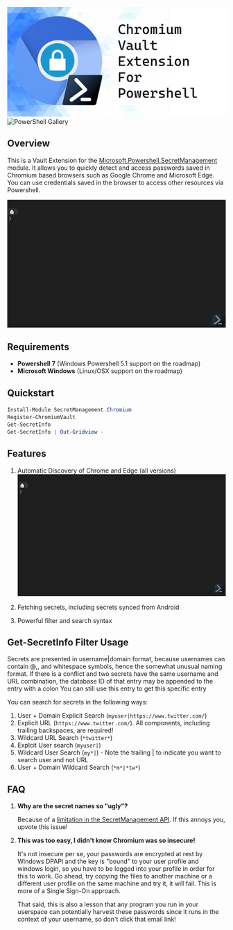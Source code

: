 ![Banner](images/banner.png)
![PowerShell Gallery](https://img.shields.io/powershellgallery/dt/SecretManagement.Chromium?label=Powershell%20Gallery&logo=powershell)
## Overview
This is a Vault Extension for the [Microsoft.Powershell.SecretManagement](https://github.com/powershell/secretmanagement) module. It allows you to quickly detect and access passwords saved in Chromium based browsers such as Google Chrome and Microsoft Edge. You can use credentials saved in the browser to access other resources via Powershell.

![Demo](images/demo.gif)

## Requirements
- **Powershell 7** (Windows Powershell 5.1 support on the roadmap)
- **Microsoft Windows** (Linux/OSX support on the roadmap)

## Quickstart
```powershell
Install-Module SecretManagement.Chromium
Register-ChromiumVault
Get-SecretInfo
Get-SecretInfo | Out-Gridview -
```
## Features
1. Automatic Discovery of Chrome and Edge (all versions)
![demodiscovery](images\demo-discovery.gif)

1. Fetching secrets, including secrets synced from Android
1. Powerful filter and search syntax

## Get-SecretInfo Filter Usage
Secrets are presented in username|domain format, because usernames can contain @,\, and whitespace symbols, hence the somewhat unusual naming format.
If there is a conflict and two secrets have the same username and URL combination, the database ID of that entry may be appended to the entry with a colon
You can still use this entry to get this specific entry

You can search for secrets in the following ways:

1. User + Domain Explicit Search (`myuser|https://www.twitter.com/`)
1. Explicit URL (`https://www.twitter.com/`). All components, including trailing backspaces, are required!
1. Wildcard URL Search (`*twitter*`)
1. Explcit User search (`myuser|`)
1. Wildcard User Search (`my*|`) - Note the trailing | to indicate you want to search user and not URL 
1. User + Domain Wildcard Search (`*m*|*tw*`)

## FAQ
1. **Why are the secret names so "ugly"?**
   
   Because of a [limitation in the SecretManagement API](https://github.com/PowerShell/SecretManagement/issues/46). If this annoys you, upvote this issue!

1. **This was too easy, I didn't know Chromium was so insecure!**

    It's not insecure per se, your passwords are encrypted at rest by Windows DPAPI and the key is "bound" to your user profile and windows login, so you have to be logged into your profile in order for this to work. Go ahead, try copying the files to another machine or a different user profile on the same machine and try it, it will fail. This is more of a Single Sign-On approach.

    That said, this is also a lesson that any program you run in your userspace can potentially harvest these passwords since it runs in the context of your username, so don't click that email link!